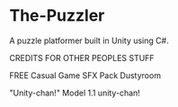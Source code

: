 # The-Puzzler
A puzzle platformer built in Unity using C#.

CREDITS FOR OTHER PEOPLES STUFF

FREE Casual Game SFX Pack
Dustyroom 

"Unity-chan!" Model 1.1
unity-chan!

